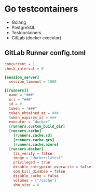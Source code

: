 # Go testcontainers

- Golang
- PostgreSQL
- Testcontainers 
- GitLab (docker executor)

## GitLab Runner config.toml

```toml
concurrent = 1
check_interval = 0

[session_server]
  session_timeout = 1800

[[runners]]
  name = "###"
  url = "###"
  id = #
  token = "###"
  token_obtained_at = ###
  token_expires_at = ###
  executor = "docker"
  [runners.custom_build_dir]
  [runners.cache]
    [runners.cache.s3]
    [runners.cache.gcs]
    [runners.cache.azure]
  [runners.docker]
    tls_verify = false
    image = "docker:latest"
    privileged = true
    disable_entrypoint_overwrite = false
    oom_kill_disable = false
    disable_cache = false
    volumes = ["/cache"]
    shm_size = 0
```